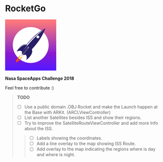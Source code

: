 # RocketGo

![alt text](https://github.com/GabrielaBezerra/RocketGo/blob/master/RocketSchedule/Assets.xcassets/AppIcon.appiconset/IconRocketGo-83.5%402x.png)

**Nasa SpaceApps Challenge 2018**

Feel free to contribute :)

> **TODO**
>
>- [ ] Use a public domain .OBJ Rocket and make the Launch happen at the Base with ARKit.  (ARCLViewController)
>- [ ] List another Satellites besides ISS and show their regions.
>- [ ] Try to improve the SatelliteRouteViewController and add more Info about the ISS. 
>>  - [ ] Labels showing the coordinates.
>>  - [ ] Add a line overlay to the map showing ISS Route.
>>  - [ ] Add overlay to the map indicating the regions where is day and where is night.

